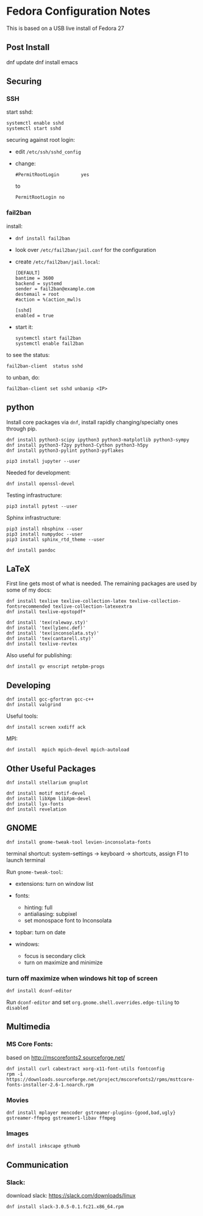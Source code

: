 # Fedora Configuration Notes

This is based on a USB live install of Fedora 27


## Post Install

dnf update
dnf install emacs


## Securing

### SSH

start sshd:
```
systemctl enable sshd
systemctl start sshd
```

securing against root login:

* edit `/etc/ssh/sshd_config`

* change:
  ```
  #PermitRootLogin        yes
  ```
  to
  ```
  PermitRootLogin no
  ```

### fail2ban

install:

* `dnf install fail2ban`

* look over `/etc/fail2ban/jail.conf` for the configuration

* create `/etc/fail2ban/jail.local`:
  ```
  [DEFAULT]
  bantime = 3600
  backend = systemd
  sender = fail2ban@example.com
  destemail = root
  #action = %(action_mwl)s

  [sshd]
  enabled = true
  ```

* start it:
  ```
  systemctl start fail2ban
  systemctl enable fail2ban
  ```

to see the status:
```
fail2ban-client  status sshd
```
to unban, do:
```
fail2ban-client set sshd unbanip <IP>
```


## python

Install core packages via `dnf`, install rapidly changing/specialty ones through
pip.

```
dnf install python3-scipy ipython3 python3-matplotlib python3-sympy 
dnf install python3-f2py python3-Cython python3-h5py
dnf install python3-pylint python3-pyflakes
```

```
pip3 install jupyter --user
```

Needed for development:
```
dnf install openssl-devel
```

Testing infrastructure:
```
pip3 install pytest --user
```

Sphinx infrastructure:
```
pip3 install nbsphinx --user
pip3 install numpydoc --user
pip3 install sphinx_rtd_theme --user

dnf install pandoc
```


## LaTeX

First line gets most of what is needed.  The remaining packages are used
by some of my docs:
```
dnf install texlive texlive-collection-latex texlive-collection-fontsrecommended texlive-collection-latexextra
dnf install texlive-epstopdf*

dnf install 'tex(raleway.sty)'
dnf install 'tex(ly1enc.def)'
dnf install 'tex(inconsolata.sty)'
dnf install 'tex(cantarell.sty)'
dnf install texlive-revtex
```

Also useful for publishing:
```
dnf install gv enscript netpbm-progs
```


## Developing

```
dnf install gcc-gfortran gcc-c++
dnf install valgrind
```

Useful tools:
```
dnf install screen xxdiff ack 
```

MPI:
```
dnf install  mpich mpich-devel mpich-autoload
```


## Other Useful Packages

```
dnf install stellarium gnuplot

dnf install motif motif-devel
dnf install libXpm libXpm-devel
dnf install lyx-fonts
dnf install revelation
```


## GNOME

```
dnf install gnome-tweak-tool levien-inconsolata-fonts
```

terminal shortcut:  system-settings -> keyboard -> shortcuts, assign F1 to launch terminal

Run `gnome-tweak-tool`:

* extensions: turn on window list

* fonts:
  * hinting: full
  * antialiasing: subpixel
  * set monospace font to Inconsolata

* topbar: turn on date

* windows:
  * focus is secondary click
  * turn on maximize and minimize


### turn off maximize when windows hit top of screen

```
dnf install dconf-editor
```

Run `dconf-editor` and
set `org.gnome.shell.overrides.edge-tiling` to `disabled`


## Multimedia


### MS Core Fonts:

based on http://mscorefonts2.sourceforge.net/

```
dnf install curl cabextract xorg-x11-font-utils fontconfig
rpm -i https://downloads.sourceforge.net/project/mscorefonts2/rpms/msttcore-fonts-installer-2.6-1.noarch.rpm
```

### Movies

```
dnf install mplayer mencoder gstreamer-plugins-{good,bad,ugly} gstreamer-ffmpeg gstreamer1-libav ffmpeg
```

### Images

```
dnf install inkscape gthumb
```


## Communication

### Slack:

download slack: https://slack.com/downloads/linux
```
dnf install slack-3.0.5-0.1.fc21.x86_64.rpm
```

